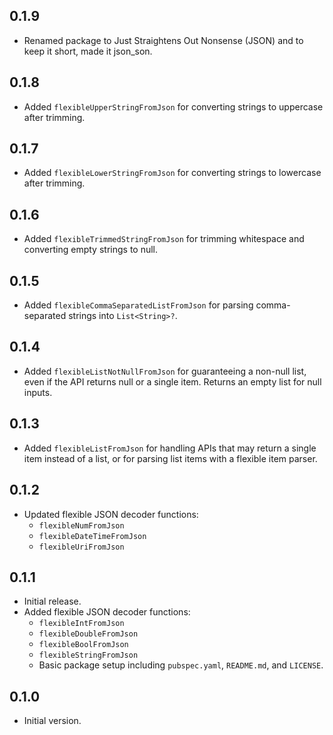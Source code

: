 ## 0.1.9

- Renamed package to Just Straightens Out Nonsense (JSON) and to keep it short, made it json_son.

## 0.1.8

- Added `flexibleUpperStringFromJson` for converting strings to uppercase after trimming.

## 0.1.7

- Added `flexibleLowerStringFromJson` for converting strings to lowercase after trimming.

## 0.1.6

- Added `flexibleTrimmedStringFromJson` for trimming whitespace and converting empty strings to null.

## 0.1.5

- Added `flexibleCommaSeparatedListFromJson` for parsing comma-separated strings into `List<String>?`.

## 0.1.4

- Added `flexibleListNotNullFromJson` for guaranteeing a non-null list, even if the API returns null or a single item. Returns an empty list for null inputs.

## 0.1.3

- Added `flexibleListFromJson` for handling APIs that may return a single item instead of a list, or for parsing list items with a flexible item parser.

## 0.1.2

- Updated flexible JSON decoder functions:
  - `flexibleNumFromJson`
  - `flexibleDateTimeFromJson`
  - `flexibleUriFromJson`

## 0.1.1

- Initial release.
- Added flexible JSON decoder functions:
  - `flexibleIntFromJson`
  - `flexibleDoubleFromJson`
  - `flexibleBoolFromJson`
  - `flexibleStringFromJson`
  - Basic package setup including `pubspec.yaml`, `README.md`, and `LICENSE`.

## 0.1.0

- Initial version.


